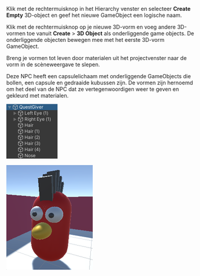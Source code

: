 Klik met de rechtermuisknop in het Hierarchy venster en selecteer **Create Empty** 3D-object en geef het nieuwe GameObject een logische naam.

Klik met de rechtermuisknop op je nieuwe 3D-vorm en voeg andere 3D-vormen toe vanuit **Create** > **3D Object** als onderliggende game objects. De onderliggende objecten bewegen mee met het eerste 3D-vorm GameObject.

Breng je vormen tot leven door materialen uit het projectvenster naar de vorm in de scèneweergave te slepen.

Deze NPC heeft een capsulelichaam met onderliggende GameObjects die bollen, een capsule en gedraaide kubussen zijn. De vormen zijn hernoemd om het deel van de NPC dat ze vertegenwoordigen weer te geven en gekleurd met materialen.

![Detail van het Hierarchy venster met GameObject en onderliggende GameObjects voor het personage.](images/quest-giver-shapes.png)

![Een 3D karakter in scèneweergave gemaakt uit vormen en het Hierarchy venster met GameObject en onderliggende GameObjects voor het personage.](images/quest-giver.png)
